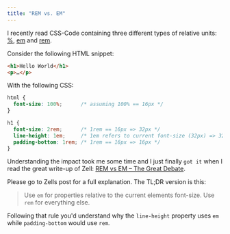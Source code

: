 ```yaml
---
title: "REM vs. EM"
---
```


I recently read CSS-Code containing three different types of relative units:
[%](https://developer.mozilla.org/en-US/docs/Web/CSS/percentage),
[em](https://developer.mozilla.org/en-US/docs/Web/CSS/length#em) and
[rem](https://developer.mozilla.org/en-US/docs/Web/CSS/length#rem).

Consider the following HTML snippet:

```html
<h1>Hello World</h1>
<p>…</p>
```

With the following CSS:

```css
html {
  font-size: 100%;      /* assuming 100% == 16px */
}

h1 {
  font-size: 2rem;      /* 1rem == 16px => 32px */
  line-height: 1em;     /* 1em refers to current font-size (32px) => 32px */
  padding-bottom: 1rem; /* 1rem == 16px => 16px */
}
```

Understanding the impact took me some time and I just finally `got it` when
I read the great write-up of Zell: [REM vs EM – The Great Debate](https://zellwk.com/blog/rem-vs-em/).

Please go to Zells post for a full explanation. The TL;DR version is this:

> Use `em` for properties relative to the current elements font-size. Use `rem` for everything else.

Following that rule you'd understand why the `line-height` property uses `em`
while `padding-bottom` would use `rem`.

